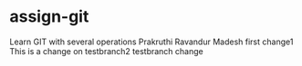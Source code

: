 # assign-git
Learn GIT with several operations
Prakruthi Ravandur Madesh
first change1
This is a change on testbranch2
testbranch change
